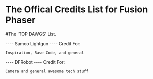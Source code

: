 # The Offical Credits List for Fusion Phaser


#The 'TOP DAWGS' List.

---- Samco Lightgun 
---- Credit For:

    Inspiration, Base Code, and general 
    
---- DFRobot 
---- Credit For:

    Camera and general awesome tech stuff
     
